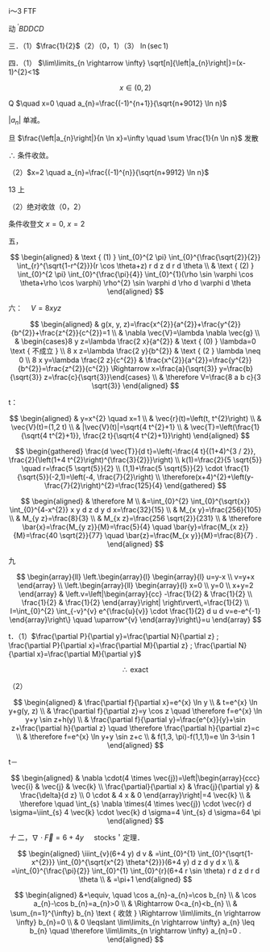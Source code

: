 i～3 FTF

动 ${ }^{\prime} B D D C D$

三．（1）$\frac{1}{2}$（2）（0，1）（3） $\ln (\sec 1)$

四．（1） $\lim\limits_{n \rightarrow \infty} \sqrt[n]{\left|a_{n}\right|}=(x-1)^{2}<1$

$$
x \in(0,2)
$$

Q $\quad x=0 \quad a_{n}=\frac{(-1)^{n+1}}{\sqrt{n+9012} \ln n}$

$\left|a_{n}\right|$ 单减。

旦 $\frac{\left|a_{n}\right|}{n \ln x}=\infty \quad \sum \frac{1}{n \ln n}$ 发散

$\therefore$ 条件收敛。

（2）$x=2 \quad a_{n}=\frac{(-1)^{n}}{\sqrt{n+9912} \ln n}$

13 上

（2）绝对收敛（0，2）

条件收登文 $x=0, ~ x=2$

五，

$$
\begin{aligned}
& \text { (1) } \int_{0}^{2 \pi} \int_{0}^{\frac{\sqrt{2}}{2}} \int_{r}^{\sqrt{1-r^{2}}}(r \cos \theta+z) r d z d r d \theta \\
& \text { (2) } \int_{0}^{2 \pi} \int_{0}^{\frac{\pi}{4}} \int_{0}^{1}(\rho \sin \varphi \cos \theta+\rho \cos \varphi) \rho^{2} \sin \varphi d \rho d \varphi d \theta
\end{aligned}
$$

六：$\quad V=8 x y z$

$$
\begin{aligned}
& g(x, y, z)=\frac{x^{2}}{a^{2}}+\frac{y^{2}}{b^{2}}+\frac{z^{2}}{c^{2}}=1 \\
& \nabla \vec{V}=\lambda \nabla \vec{g} \\
& \begin{cases}8 y z=\lambda \frac{2 x}{a^{2}} & \text { (0) } \lambda=0 \text { 不成立 } \\
8 x z=\lambda \frac{2 y}{b^{2}} & \text { (2 } \lambda \neq 0 \\
8 x y=\lambda \frac{2 z}{c^{2}} & \frac{x^{2}}{a^{2}}=\frac{y^{2}}{b^{2}}=\frac{z^{2}}{c^{2}} \Rightarrow x=\frac{a}{\sqrt{3}} y=\frac{b}{\sqrt{3}} z=\frac{c}{\sqrt{3}}\end{cases} \\
& \therefore V=\frac{8 a b c}{3 \sqrt{3}}
\end{aligned}
$$

t：

$$
\begin{aligned}
& y=x^{2} \quad x=1 \\
& \vec{r}(t)=\left(t, t^{2}\right) \\
& \vec{V}(t)=(1,2 t) \\
& |\vec{V}(t)|=\sqrt{4 t^{2}+1} \\
& \vec{T}=\left(\frac{1}{\sqrt{4 t^{2}+1}}, \frac{2 t}{\sqrt{4 t^{2}+1}}\right)
\end{aligned}
$$

$$
\begin{gathered}
\frac{d \vec{T}}{d t}=\left(-\frac{4 t}{(1+4)^{3 / 2}}, \frac{2}{\left(1+4 t^{2}\right)^{\frac{3}{2}}}\right) \\
k(1)=\frac{2}{5 \sqrt{5}} \quad r=\frac{5 \sqrt{5}}{2} \\
(1,1)+\frac{5 \sqrt{5}}{2} \cdot \frac{1}{\sqrt{5}}(-2,1)=\left(-4, \frac{7}{2}\right) \\
\therefore(x+4)^{2}+\left(y-\frac{7}{2}\right)^{2}=\frac{125}{4}
\end{gathered}
$$

$$
\begin{aligned}
& \therefore M \\
&=\int_{0}^{2} \int_{0}^{\sqrt{x}} \int_{0}^{4-x^{2}} x y d z d y d x=\frac{32}{15} \\
& M_{x y}=\frac{256}{105} \\
& M_{y z}=\frac{8}{3} \\
& M_{x z}=\frac{256 \sqrt{2}}{231} \\
& \therefore \bar{x}=\frac{M_{y z}}{M}=\frac{5}{4} \quad \bar{y}=\frac{M_{x z}}{M}=\frac{40 \sqrt{2}}{77} \quad \bar{z}=\frac{M_{x y}}{M}=\frac{8}{7} .
\end{aligned}
$$

九

$$
\begin{array}{ll}
\left.\begin{array}{l}
\begin{array}{l}
u=y-x \\
v=y+x
\end{array} \\
\left.\begin{array}{ll}
\begin{array}{l}
x=0 \\
y=0 \\
x+y=2
\end{array} & \left.v=\left|\begin{array}{cc}
-\frac{1}{2} & \frac{1}{2} \\
\frac{1}{2} & \frac{1}{2}
\end{array}\right| \right\rvert\,=\frac{1}{2} \\
I=\int_{0}^{2} \int_{-v}^{v} e^{\frac{u}{v}} \cdot \frac{1}{2} d u d v=e-e^{-1}
\end{array}\right\} \quad \uparrow^{v}
\end{array}\right\}=u
\end{array}
$$

t．（1）$\frac{\partial P}{\partial y}=\frac{\partial N}{\partial z} ; \frac{\partial P}{\partial x}=\frac{\partial M}{\partial z} ; \frac{\partial N}{\partial x}=\frac{\partial M}{\partial y}$

$$
\therefore \text { exact }
$$

（2）

$$
\begin{aligned}
& \frac{\partial f}{\partial x}=e^{x} \ln y \\
& t=e^{x} \ln y+g(y, z) \\
& \frac{\partial f}{\partial z}=y \cos z \quad \therefore f=e^{x} \ln y+y \sin z+h(y) \\
& \frac{\partial f}{\partial y}=\frac{e^{x}}{y}+\sin z+\frac{\partial h}{\partial z} \quad \therefore \frac{\partial h}{\partial z}=c \\
& \therefore f=e^{x} \ln y+y \sin z+c \\
& f(1,3, \pi)-f(1,1,1)=e \ln 3-\sin 1
\end{aligned}
$$

t－

$$
\begin{aligned}
& \nabla \cdot(4 \times \vec{j})=\left|\begin{array}{ccc}
\vec{i} & \vec{j} & \vec{k} \\
\frac{\partial}{\partial x} & \frac{j}{\partial y} & \frac{\delta}{d z} \\
0 \cdot & 4 x & 0
\end{array}\right|=4 \vec{k} \\
& \therefore \quad \int_{s} \nabla \times(4 \times \vec{j}) \cdot \vec{r} d \sigma=\iint_{s} 4 \vec{k} \cdot \vec{k} d \sigma=4 \int_{s} d \sigma=64 \pi
\end{aligned}
$$

$十$ 二，$\nabla \cdot \vec{F}=6+4 y \quad$ stocks＇定理．

$$
\begin{aligned}
\iiint_{v}(6+4 y) d v & =\int_{0}^{1} \int_{0}^{\sqrt{1-x^{2}}} \int_{0}^{\sqrt{x^{2} \theta^{2}}}(6+4 y) d z d y d x \\
& =\int_{0}^{\frac{\pi}{2}} \int_{0}^{1} \int_{0}^{r}(6+4 r \sin \theta) r d z d r d \theta \\
& =\pi+1
\end{aligned}
$$

$$
\begin{aligned}
&+\equiv, \quad \cos a_{n}-a_{n}=\cos b_{n} \\
& \cos a_{n}-\cos b_{n}=a_{n}>0 \\
& \Rightarrow 0<a_{n}<b_{n} \\
& \sum_{n=1}^{\infty} b_{n} \text { 收敛 } \Rightarrow \lim\limits_{n \rightarrow \infty} b_{n}=0 \\
& 0 \leqslant \lim\limits_{n \rightarrow \infty} a_{n} \leq b_{n} \quad \therefore \lim\limits_{n \rightarrow \infty} a_{n}=0 .
\end{aligned}
$$

